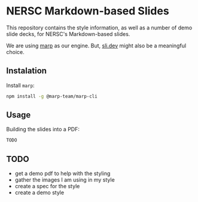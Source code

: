 # NERSC Markdown-based Slides

This repository contains the style information, as well as a number of demo slide decks, for NERSC's Markdown-based slides.

We are using [marp](https://marp.app/) as our engine.
But, [sli.dev](https://sli.dev/) might also be a meaningful choice.

## Instalation

Install `marp`:

```sh
npm install -g @marp-team/marp-cli
```

## Usage

Building the slides into a PDF:

```sh
TODO
```

## TODO

* get a demo pdf to help with the styling
* gather the images I am using in my style
* create a spec for the style
* create a demo style